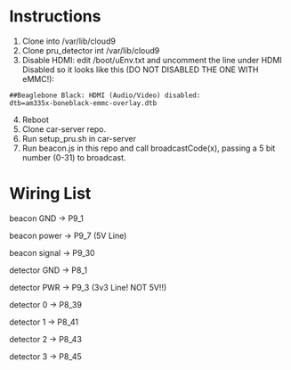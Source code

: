# Instructions
1. Clone into /var/lib/cloud9
2. Clone pru_detector int /var/lib/cloud9
3. Disable HDMI: edit /boot/uEnv.txt and uncomment the line under HDMI Disabled so it looks like this (DO NOT DISABLED THE ONE WITH eMMC!):
```
##Beaglebone Black: HDMI (Audio/Video) disabled:
dtb=am335x-boneblack-emmc-overlay.dtb
```
4. Reboot
5. Clone car-server repo.
6. Run setup_pru.sh in car-server
7. Run beacon.js in this repo and call broadcastCode(x), passing a 5 bit number (0-31) to broadcast.

# Wiring List
beacon GND -> P9_1

beacon power -> P9_7  (5V Line)

beacon signal -> P9_30

detector GND -> P8_1

detector PWR -> P9_3  (3v3 Line! NOT 5V!!)

detector 0 -> P8_39

detector 1 -> P8_41

detector 2 -> P8_43

detector 3 -> P8_45
<!--
1. Grab https://rcn-ee.com/rootfs/bb.org/testing/2017-06-11/stretch-iot/bone-debian-stretch-iot-armhf-2017-06-11-4gb.img.xz
2. Program a microSD card with that image using http://etcher.io
3. Boot it on a BeagleBone
4. Get connected to the Internet
5. Run the following in the shell
```sh
cd /var/lib/cloud9
git clone https://gist.github.com/jadonk/2ecf864e1b3f250bad82c0eae12b7b64
cd 2ecf864e1b3f250bad82c0eae12b7b64
make
echo none > /sys/class/leds/beaglebone\:green\:usr0/trigger
sudo config-pin overlay cape-universala
sudo config-pin p9.30 pruout
sudo make run
```

You'll see USR0 blinking 5 times a second (toggles every 100ms). Modify hello-pru.c as desired
and enjoy!

# Notes

* sudo perl /opt/scripts/device/bone/show-pins.pl -v
* config-pin --help
* Bug tracker: http://bugs.elinux.org/projects/debian-image-releases
* http://elinux.org/EBC_Exercise_30_PRU_via_remoteproc_and_RPMsg
* http://elinux.org/EBC_Exercise_11b_gpio_via_mmap
* https://docs.google.com/presentation/d/1yMuyQwkYKU48LeMYnQj4sspnsbXf9niojWe_jr4BWjw/edit?usp=sharing
* http://processors.wiki.ti.com/images/3/34/Sitara_boot_camp_pru-module1-hw-overview.pdf
* http://processors.wiki.ti.com/index.php/PRU_Assembly_Instructions
* http://theduchy.ualr.edu/?p=996
* http://processors.wiki.ti.com/index.php/PRU_Projects

# Version

Debian Stretch BeagleBoard.org BeagleBone IoT Image

```sh
git:/opt/scripts/:[09ae22ec483e5483c6ae7f0ca7bbbabf864b06af]
eeprom:[A335BNLTBP00yywwBP000000]
dogtag:[BeagleBoard.org Debian Image 2017-06-11]
bootloader:[microSD-(push-button)]:[/dev/mmcblk0]:[U-Boot 2017.05-00002-ga302d6e48b]
kernel:[4.4.68-ti-r108]
nodejs:[v6.11.0]
uboot_overlay_options:[enable_uboot_overlays=1]
uboot_overlay_options:[uboot_overlay_pru=/lib/firmware/AM335X-PRU-RPROC-4-4-TI-00A0.dtbo]
uboot_overlay_options:[enable_uboot_cape_universal=1]
```
-->
